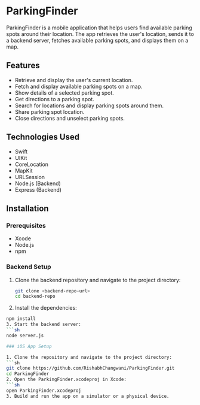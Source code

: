 # ParkingFinder

ParkingFinder is a mobile application that helps users find available parking spots around their location. The app retrieves the user's location, sends it to a backend server, fetches available parking spots, and displays them on a map.

## Features

- Retrieve and display the user's current location.
- Fetch and display available parking spots on a map.
- Show details of a selected parking spot.
- Get directions to a parking spot.
- Search for locations and display parking spots around them.
- Share parking spot location.
- Close directions and unselect parking spots.

## Technologies Used

- Swift
- UIKit
- CoreLocation
- MapKit
- URLSession
- Node.js (Backend)
- Express (Backend)

## Installation

### Prerequisites

- Xcode
- Node.js
- npm

### Backend Setup

1. Clone the backend repository and navigate to the project directory:
   ```sh
   git clone <backend-repo-url>
   cd backend-repo
2. Install the dependencies:
  ```sh
  npm install
3. Start the backend server:
  ```sh
  node server.js

### iOS App Setup

1. Clone the repository and navigate to the project directory:
  ```sh
  git clone https://github.com/RishabhChangwani/ParkingFinder.git
  cd ParkingFinder
2. Open the ParkingFinder.xcodeproj in Xcode:
  ```sh
  open ParkingFinder.xcodeproj
3. Build and run the app on a simulator or a physical device.

